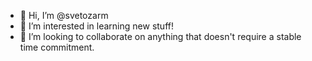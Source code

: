 - 👋 Hi, I’m @svetozarm
- 👀 I’m interested in learning new stuff!
- 💞️ I’m looking to collaborate on anything that doesn't require a stable time commitment.

<!---
svetozarm/svetozarm is a ✨ special ✨ repository because its `README.md` (this file) appears on your GitHub profile.
You can click the Preview link to take a look at your changes.
--->
